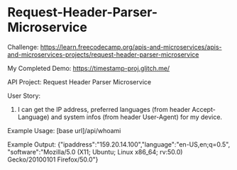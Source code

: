 # Request-Header-Parser-Microservice

Challenge: https://learn.freecodecamp.org/apis-and-microservices/apis-and-microservices-projects/request-header-parser-microservice

My Completed Demo: https://timestamp-proj.glitch.me/

API Project: Request Header Parser Microservice

User Story:
1. I can get the IP address, preferred languages (from header Accept-Language)
and system infos (from header User-Agent) for my device.

Example Usage:
[base url]/api/whoami

Example Output:
{"ipaddress":"159.20.14.100","language":"en-US,en;q=0.5",
"software":"Mozilla/5.0 (X11; Ubuntu; Linux x86_64; rv:50.0) Gecko/20100101 Firefox/50.0"}

